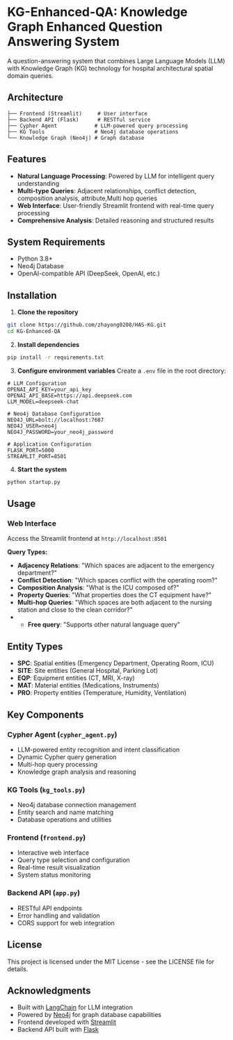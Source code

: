 # KG-Enhanced-QA: Knowledge Graph Enhanced Question Answering System

A question-answering system that combines Large Language Models (LLM) with Knowledge Graph (KG) technology for hospital architectural spatial domain queries.

## Architecture

```
├── Frontend (Streamlit)     # User interface
├── Backend API (Flask)      # RESTful service
├── Cypher Agent            # LLM-powered query processing
├── KG Tools                # Neo4j database operations
└── Knowledge Graph (Neo4j) # Graph database
```

## Features

- **Natural Language Processing**: Powered by LLM for intelligent query understanding
- **Multi-type Queries**: Adjacent relationships, conflict detection, composition analysis, attribute,Multi hop queries
- **Web Interface**: User-friendly Streamlit frontend with real-time query processing
- **Comprehensive Analysis**: Detailed reasoning and structured results

## System Requirements

- Python 3.8+
- Neo4j Database
- OpenAI-compatible API (DeepSeek, OpenAI, etc.)

## Installation

1. **Clone the repository**
```bash
git clone https://github.com/zhayong0208/HAS-KG.git
cd KG-Enhanced-QA
```

2. **Install dependencies**
```bash
pip install -r requirements.txt
```

3. **Configure environment variables**
Create a `.env` file in the root directory:
```env
# LLM Configuration
OPENAI_API_KEY=your_api_key
OPENAI_API_BASE=https://api.deepseek.com
LLM_MODEL=deepseek-chat

# Neo4j Database Configuration
NEO4J_URL=bolt://localhost:7687
NEO4J_USER=neo4j
NEO4J_PASSWORD=your_neo4j_password

# Application Configuration
FLASK_PORT=5000
STREAMLIT_PORT=8501
```

4. **Start the system**
```bash
python startup.py
```

## Usage

### Web Interface
Access the Streamlit frontend at `http://localhost:8501`

**Query Types:**
- **Adjacency Relations**: "Which spaces are adjacent to the emergency department?"
- **Conflict Detection**: "Which spaces conflict with the operating room?"
- **Composition Analysis**: "What is the ICU composed of?"
- **Property Queries**: "What properties does the CT equipment have?"
- **Multi-hop Queries**: "Which spaces are both adjacent to the nursing station and close to the clean corridor?"
- - **Free query**: "Supports other natural language query"

## Entity Types

- **SPC**: Spatial entities (Emergency Department, Operating Room, ICU)
- **SITE**: Site entities (General Hospital, Parking Lot)
- **EQP**: Equipment entities (CT, MRI, X-ray)
- **MAT**: Material entities (Medications, Instruments)
- **PRO**: Property entities (Temperature, Humidity, Ventilation)

## Key Components

### Cypher Agent (`cypher_agent.py`)
- LLM-powered entity recognition and intent classification
- Dynamic Cypher query generation
- Multi-hop query processing
- Knowledge graph analysis and reasoning

### KG Tools (`kg_tools.py`)
- Neo4j database connection management
- Entity search and name matching
- Database operations and utilities

### Frontend (`frontend.py`)
- Interactive web interface
- Query type selection and configuration
- Real-time result visualization
- System status monitoring

### Backend API (`app.py`)
- RESTful API endpoints
- Error handling and validation
- CORS support for web integration

## License

This project is licensed under the MIT License - see the LICENSE file for details.

## Acknowledgments

- Built with [LangChain](https://github.com/langchain-ai/langchain) for LLM integration
- Powered by [Neo4j](https://neo4j.com/) for graph database capabilities
- Frontend developed with [Streamlit](https://streamlit.io/)
- Backend API built with [Flask](https://flask.palletsprojects.com/)
